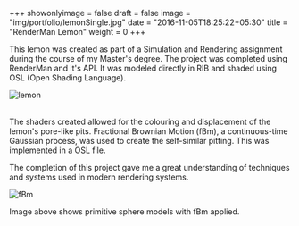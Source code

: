 +++
showonlyimage = false
draft = false
image = "img/portfolio/lemonSingle.jpg"
date = "2016-11-05T18:25:22+05:30"
title = "RenderMan Lemon"
weight = 0
+++

This lemon was created as part of a Simulation and Rendering assignment during the course of my Master's degree. The project was completed using RenderMan and it's API. It was modeled directly in RIB and shaded using OSL (Open Shading Language). <!--more--> 

![lemon](/img/portfolio/lemonSingle.jpg)  
    <br> 

The shaders created allowed for the colouring and displacement of the lemon's pore-like pits. 
Fractional Brownian Motion (fBm), a continuous-time Gaussian process, was used to create the self-similar pitting. This was implemented in a OSL file.

The completion of this project gave me a great understanding of techniques and systems used in modern rendering systems. 


![fBm](/img/portfolio/fBm2.jpg) 

Image above shows primitive sphere models with fBm applied.